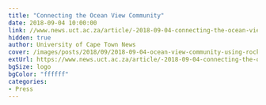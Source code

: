 ```yaml
---
title: "Connecting the Ocean View Community"
date: 2018-09-04 10:00:00
link: //www.news.uct.ac.za/article/-2018-09-04-connecting-the-ocean-view-community
hidden: true
author: University of Cape Town News
cover: /images/posts/2018/09/2018-09-04-ocean-view-community-using-rocket-chat/cape-town-uni-logo.jpg
extUrl: https://www.news.uct.ac.za/article/-2018-09-04-connecting-the-ocean-view-community
bgSize: logo
bgColor: "ffffff"
categories:
- Press
---
```

